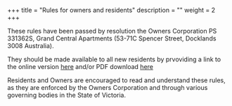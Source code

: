 +++
title = "Rules for owners and residents"
description = ""
weight = 2
+++

These rules have been passed by resolution the Owners Corporation PS 331362S, Grand Central Apartments (53-71C Spencer Street, Docklands 3008 Australia).

They should be made available to all new residents by prvoviding a link to the online version [here](/rules/1definitions/) and/or PDF download [here](https://grandcentral.org.au/rules/703221263_1_Final_draft_OC_Rules.pdf)

Residents and Owners are encouraged to read and understand these rules, as they are enforced by the Owners Corporation and through various governing bodies in the State of Victoria.


